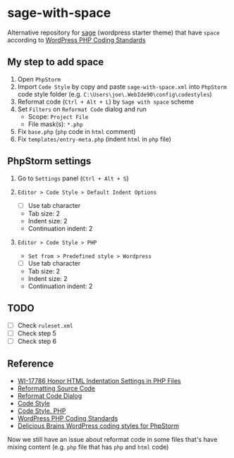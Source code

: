 # sage-with-space
Alternative repository for [sage](https://github.com/roots/sage) (wordpress starter theme) that have `space` according to [WordPress PHP Coding Standards](https://make.wordpress.org/core/handbook/best-practices/coding-standards/php/)

## My step to add space
1. Open `PhpStorm`
2. Import `Code Style` by copy and paste `sage-with-space.xml` into `PhpStorm` code style folder (e.g. `C:\Users\joe\.WebIde90\config\codestyles`)
3. Reformat code (`Ctrl + Alt + L`) by `Sage with space` scheme
4. Set `Filters` on `Reformat Code` dialog and run
    - Scope: `Project File`
    - File mask(s): `*.php`
5. Fix `base.php` (`php` code in `html` comment)
6. Fix `templates/entry-meta.php` (indent `html` in `php` file)

## PhpStorm settings
1. Go to `Settings` panel (`Ctrl + Alt + S`)
2. `Editor > Code Style > Default Indent Options`
    - [ ] Use tab character
    - Tab size: 2
    - Indent size: 2
    - Continuation indent: 2

3. `Editor > Code Style > PHP`
    - `Set from > Predefined style > Wordpress`
    - [ ] Use tab character
    - Tab size: 2
    - Indent size: 2
    - Continuation indent: 2

## TODO
- [ ] Check `ruleset.xml`
- [ ] Check step 5
- [ ] Check step 6

## Reference
- [WI-17786 Honor HTML Indentation Settings in PHP Files](https://youtrack.jetbrains.com/issue/WI-17786)
- [Reformatting Source Code](https://www.jetbrains.com/phpstorm/help/reformatting-source-code.html)
- [Reformat Code Dialog](https://www.jetbrains.com/phpstorm/help/reformat-code-dialog.html)
- [Code Style](https://www.jetbrains.com/phpstorm/help/code-style.html)
- [Code Style. PHP](https://www.jetbrains.com/phpstorm/help/code-style-php.html)
- [WordPress PHP Coding Standards](https://codex.wordpress.org/WordPress_Coding_Standards)
- [Delicious Brains WordPress coding styles for PhpStorm](https://github.com/deliciousbrains/wp-phpstorm-code-styles)

Now we still have an issue about reformat code in some files that's have mixing content (e.g. `php` file that has `php` and `html` code)
